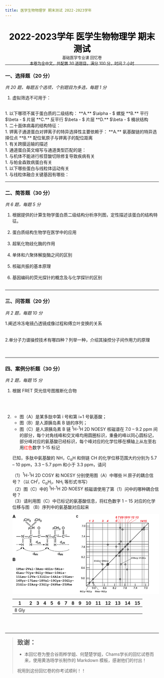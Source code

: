 ```yaml
---
title: 医学生物物理学 期末测试 2022-2023学年
---
```


<center>

<h1 style="color: black">
<b>2022-2023学年 医学生物物理学 期末测试</b>
</h1>

<p style="font-size: 0.9em; margin: -1.5em">
基础医学专业课 回忆卷<br>
本卷为全中文，共配置 30 道题目。满分 100 分，时间 2 小时
</p>

</center>

---

### 一、选择题（$20$ 分）

*共 20 题，每题五个选项，个别题目为多选，每题 1 分*

1. 虚拟筛选不可用于：  
<br>
1. 以下哪项不属于蛋白质的二级结构：  
    **A.** $\alpha - $ 螺旋  
    **B.** 平行 $\beta - $ 片层  
    **C.** 反平行 $\beta - $ 片层  
    **D.** $\beta - $ 桶状结构  
<br>
1. 二十面体病毒的结构特征：  
<br>
1. 钾离子通道蛋白对钾离子的特异选择性主要依赖于：  
    **A.** 氨基酸链的特异选择位点  
    **B.** 配位氧原子与钾离子的配位距离  
<br>
1. 有关跨膜运输的描述  
<br>
1. 通道蛋白英文缩写与通道类型匹配的是：  
<br>
1. 与机体不能进行核苷酸切除修复导致疾病有关  
<br>
1. 与帕金森致病蛋白有关  
<br>
1. 以下哪些蛋白与线粒体运动有关  
<br>
1.  与线粒体融合关键基因有哪些：  

---

### 二、简答题（$30$ 分）

*共 6 题，每题 5 分*

1. 根据提供的计算生物学蛋白质二级结构分析序列图，定性描述该蛋白的结构特征。
<br><br>
2. 蛋白质结构生物学在医学中的应用
<br><br>
1. 超氧化物歧化酶的作用
<br><br>
1. 单体和六聚体解旋酶之间的区别
<br><br>
1. 核磁共振的基本原理
<br><br>
1. 基因编码的荧光探针的概念及与化学探针的区别
<br><br>
---

### 三、问答题（$20$ 分）

*共 2 题，每题 10 分*

1.阐述冷冻电镜凸透镜成像过程和傅立叶变换的关系
<br><br><br>
2.单分子力谱操控技术有哪四种？列举一种，介绍其操控分子间作用力的原理
<br><br><br>

---

### 四、案例分析题（$30$ 分）

*共 2 题，每题 15 分*

1. 根据 $\text{FRET}$ 荧光信号图推断化合物
<br><br><br><br>
    
1. 
    - 图（$\text{A}$）是某多肽中第 $\text{i}$ 号和第 $\text{i+1}$ 号氨基酸；  
    - 图（$\text{B}$）是人源胰岛素 $\text{B}$ 链的序列；  
    - 图（$\text{C}$）是人源胰岛素 $\text{B}$ 链 $\mathrm{^1H} \text{-} \mathrm{^1H}\text{ 2D NOESY}$ 核磁谱在 $\text{7.0 – 9.2 ppm}$ 间的部分，每个对角线峰和交叉峰均用圆圈标识，重叠的峰以同心圆标记，部分峰对应的氨基酸已经标识，每个峰对应的化学位移在横轴上从左至右用<span style="color: red;">红色</span>数字 $\text{1-15}$ 标记
    
    已知，多肽中氨基酸的 $\mathrm{NH}$，$\mathrm{C_\alpha H}$ 和侧链 $\mathrm{CH}$ 的化学位移范围大约分别为 $\text{5.7 – 10 ppm}$，$\text{3.3 – 5.7 ppm}$ 和小于 $\text{3.3 ppm}$，请问

    （$1$）$\mathrm{^1H}\text{-}\mathrm{^1H}\text{ 2D COSY}$ 和 $\text{NOESY}$ 分别使用图（$\text{A}$）中哪些 $\text{H}$ 原子的耦合信号？（以 $\mathrm{CH^i}$，$\mathrm{C_\alpha H_i}$，$\mathrm{NH_i}$ 等形式书写）  
    （$2$）图（$\text{C}$）中的 $\mathrm{^1H}\text{-}\mathrm{^1H}\text{ 2D NOESY}$ 核磁谱使用了第（$1$）问中的哪种耦合信号？  
    （$3$）请利用图（$\text{C}$）中已标记的氨基酸信息，将红色数字 $1-15$ 对应的化学位移与图 （$\text{B}$）序列中的氨基酸对应起来

    ![alt text](4.2.png)

    |1|2|3|4|5|6|7|8|9|10|11|12|13|14|15|
    |:--:|--|--|--|--|--|--|--|--|--|--|--|--|--|--|
    |$\text{8 Gly}$|   | | | | | | | | | | | | | |
    
    <br><br>

---

> <font size = 5><b>`致谢：`</b></font>
> 
> + 本回忆卷为整合谷雨桦学姐、何楚楚学姐，Chams学长的回忆试卷而来，使用黄浩旸学长制作的 Markdown 模板，感谢他们的付出！
>
> 祝用到这份回忆卷的你考试顺利！！